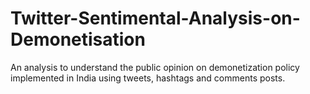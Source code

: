 # Twitter-Sentimental-Analysis-on-Demonetisation
An analysis to understand the public opinion on demonetization policy implemented in India using tweets, hashtags and comments posts.
